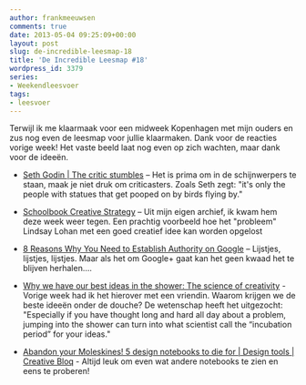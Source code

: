 ```yaml
---
author: frankmeeuwsen
comments: true
date: 2013-05-04 09:25:09+00:00
layout: post
slug: de-incredible-leesmap-18
title: 'De Incredible Leesmap #18'
wordpress_id: 3379
series:
- Weekendleesvoer
tags:
- leesvoer
---
```


Terwijl ik me klaarmaak voor een midweek Kopenhagen met mijn ouders en zus nog even de leesmap voor jullie klaarmaken. Dank voor de reacties vorige week! Het vaste beeld laat nog even op zich wachten, maar dank voor de ideeën. 







  * [Seth Godin | The critic stumbles](http://feedproxy.google.com/~r/typepad/sethsmainblog/~3/JpSZiczAHfs/the-critic-stumbles.html) – Het is prima om in de schijnwerpers te staan, maak je niet druk om criticasters. Zoals Seth zegt: "it's only the people with statues that get pooped on by birds flying by."



  * [Schoolbook Creative Strategy](http://www.libertyfarm.nl/schoolbook-creative-strategy/) – Uit mijn eigen archief, ik kwam hem deze week weer tegen. Een prachtig voorbeeld hoe het "probleem" Lindsay Lohan met een goed creatief idee kan worden opgelost



  * [8 Reasons Why You Need to Establish Authority on Google](http://www.jeffalytics.com/establish-google-plus-authority/) – Lijstjes, lijstjes, lijstjes. Maar als het om Google+ gaat kan het geen kwaad het te blijven herhalen….



  * [Why we have our best ideas in the shower: The science of creativity](http://blog.bufferapp.com/why-we-have-our-best-ideas-in-the-shower-the-science-of-creativity) - Vorige week had ik het hierover met een vriendin. Waarom krijgen we de beste ideeën onder de douche? De wetenschap heeft het uitgezocht: "Especially if you have thought long and hard all day about a problem, jumping into the shower can turn into what scientist call the “incubation period” for your ideas."



  * [Abandon your Moleskines! 5 design notebooks to die for | Design tools | Creative Bloq](http://www.creativebloq.com/tools/design-notebooks-2131911) - Altijd leuk om even wat andere notebooks te zien en eens te proberen!



